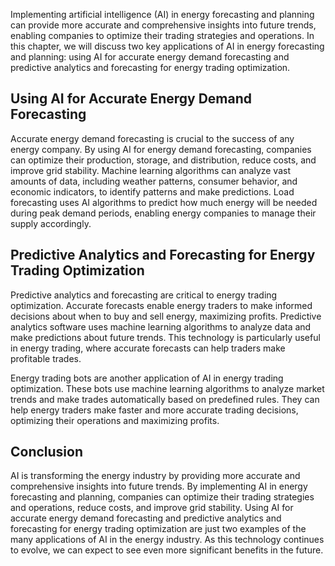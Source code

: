 
Implementing artificial intelligence (AI) in energy forecasting and planning can provide more accurate and comprehensive insights into future trends, enabling companies to optimize their trading strategies and operations. In this chapter, we will discuss two key applications of AI in energy forecasting and planning: using AI for accurate energy demand forecasting and predictive analytics and forecasting for energy trading optimization.

Using AI for Accurate Energy Demand Forecasting
-----------------------------------------------

Accurate energy demand forecasting is crucial to the success of any energy company. By using AI for energy demand forecasting, companies can optimize their production, storage, and distribution, reduce costs, and improve grid stability. Machine learning algorithms can analyze vast amounts of data, including weather patterns, consumer behavior, and economic indicators, to identify patterns and make predictions. Load forecasting uses AI algorithms to predict how much energy will be needed during peak demand periods, enabling energy companies to manage their supply accordingly.

Predictive Analytics and Forecasting for Energy Trading Optimization
--------------------------------------------------------------------

Predictive analytics and forecasting are critical to energy trading optimization. Accurate forecasts enable energy traders to make informed decisions about when to buy and sell energy, maximizing profits. Predictive analytics software uses machine learning algorithms to analyze data and make predictions about future trends. This technology is particularly useful in energy trading, where accurate forecasts can help traders make profitable trades.

Energy trading bots are another application of AI in energy trading optimization. These bots use machine learning algorithms to analyze market trends and make trades automatically based on predefined rules. They can help energy traders make faster and more accurate trading decisions, optimizing their operations and maximizing profits.

Conclusion
----------

AI is transforming the energy industry by providing more accurate and comprehensive insights into future trends. By implementing AI in energy forecasting and planning, companies can optimize their trading strategies and operations, reduce costs, and improve grid stability. Using AI for accurate energy demand forecasting and predictive analytics and forecasting for energy trading optimization are just two examples of the many applications of AI in the energy industry. As this technology continues to evolve, we can expect to see even more significant benefits in the future.
